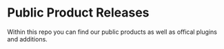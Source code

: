 # Public Product Releases 

Within this repo you can find our public products as well as offical plugins and additions. 
